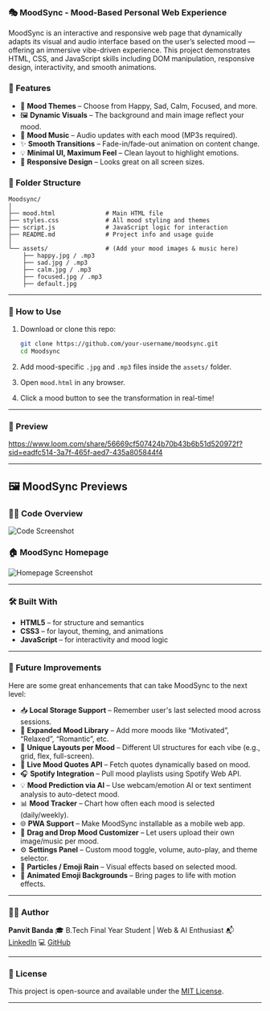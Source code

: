 ### 🎭 MoodSync - Mood-Based Personal Web Experience
MoodSync is an interactive and responsive web page that dynamically adapts its visual and audio interface based on the user’s selected mood — offering an immersive vibe-driven experience. This project demonstrates HTML, CSS, and JavaScript skills including DOM manipulation, responsive design, interactivity, and smooth animations.

### 🌟 Features

* 🎨 **Mood Themes** – Choose from Happy, Sad, Calm, Focused, and more.
* 🖼️ **Dynamic Visuals** – The background and main image reflect your mood.
* 🎵 **Mood Music** – Audio updates with each mood (MP3s required).
* ✨ **Smooth Transitions** – Fade-in/fade-out animation on content change.
* 💡 **Minimal UI, Maximum Feel** – Clean layout to highlight emotions.
* 📱 **Responsive Design** – Looks great on all screen sizes.

### 🧱 Folder Structure

```
Moodsync/
│
├── mood.html              # Main HTML file
├── styles.css             # All mood styling and themes
├── script.js              # JavaScript logic for interaction
├── README.md              # Project info and usage guide
│
└── assets/                # (Add your mood images & music here)
    ├── happy.jpg / .mp3
    ├── sad.jpg / .mp3
    ├── calm.jpg / .mp3
    ├── focused.jpg / .mp3
    ├── default.jpg
```
---

### 🚀 How to Use

1. Download or clone this repo:

   ```bash
   git clone https://github.com/your-username/moodsync.git
   cd Moodsync
   ```

2. Add mood-specific `.jpg` and `.mp3` files inside the `assets/` folder.

3. Open `mood.html` in any browser.

4. Click a mood button to see the transformation in real-time!

---

### 📸 Preview

https://www.loom.com/share/56669cf507424b70b43b6b51d520972f?sid=eadfc514-3a7f-465f-aed7-435a805844f4

---
## 🖼️ MoodSync Previews

### 🧑‍💻 Code Overview
![Code Screenshot](./assets/demo.png)

### 🏠 MoodSync Homepage
![Homepage Screenshot](./assets/demo1.png)

---

### 🛠️ Built With

* **HTML5** – for structure and semantics
* **CSS3** – for layout, theming, and animations
* **JavaScript** – for interactivity and mood logic

---

### 📌 Future Improvements

Here are some great enhancements that can take MoodSync to the next level:

* 📥 **Local Storage Support** – Remember user's last selected mood across sessions.
* 🎯 **Expanded Mood Library** – Add more moods like “Motivated”, “Relaxed”, “Romantic”, etc.
* 🌈 **Unique Layouts per Mood** – Different UI structures for each vibe (e.g., grid, flex, full-screen).
* 💬 **Live Mood Quotes API** – Fetch quotes dynamically based on mood.
* 🎧 **Spotify Integration** – Pull mood playlists using Spotify Web API.
* 💡 **Mood Prediction via AI** – Use webcam/emotion AI or text sentiment analysis to auto-detect mood.
* 📊 **Mood Tracker** – Chart how often each mood is selected (daily/weekly).
* 🌐 **PWA Support** – Make MoodSync installable as a mobile web app.
* 🧩 **Drag and Drop Mood Customizer** – Let users upload their own image/music per mood.
* ⚙️ **Settings Panel** – Custom mood toggle, volume, auto-play, and theme selector.
* 🌟 **Particles / Emoji Rain** – Visual effects based on selected mood.
* 🌈 **Animated Emoji Backgrounds** – Bring pages to life with motion effects.

---

### 👨‍💻 Author

**Panvit Banda**
🎓 B.Tech Final Year Student | Web & AI Enthusiast
📬 [LinkedIn](https://www.linkedin.com/in/your-profile/)
💻 [GitHub](https://github.com/your-username)

---

### 📄 License

This project is open-source and available under the [MIT License](LICENSE).

---
